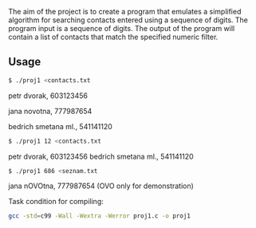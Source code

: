The aim of the project is to create a program that emulates
a simplified algorithm for searching contacts entered using
a sequence of digits. The program input is a sequence of digits.
The output of the program will contain a list of contacts
that match the specified numeric filter.

## Usage
```bash
$ ./proj1 <contacts.txt
```
petr dvorak, 603123456

jana novotna, 777987654

bedrich smetana ml., 541141120


```bash
$ ./proj1 12 <contacts.txt
```
petr dvorak, 603123456
bedrich smetana ml., 541141120

```bash
$ ./proj1 686 <seznam.txt
```
jana nOVOtna, 777987654
(OVO only for demonstration)


Task condition for compiling:
```bash
gcc -std=c99 -Wall -Wextra -Werror proj1.c -o proj1
```
